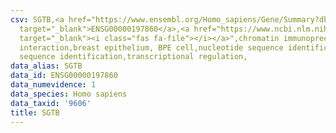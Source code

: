 ```yaml
---
csv: SGTB,<a href="https://www.ensembl.org/Homo_sapiens/Gene/Summary?db=core;g=ENSG00000197860"
  target="_blank">ENSG00000197860</a>,<a href="https://www.ncbi.nlm.nih.gov/pubmed/22863008"
  target="_blank"><i class="fas fa-file"></i></a>",chromatin immunoprecipitation assay,direct
  interaction,breast epithelium, BPE cell,nucleotide sequence identification,nucleotide
  sequence identification,transcriptional regulation,
data_alias: SGTB
data_id: ENSG00000197860
data_numevidence: 1
data_species: Homo sapiens
data_taxid: '9606'
title: SGTB
---
```


